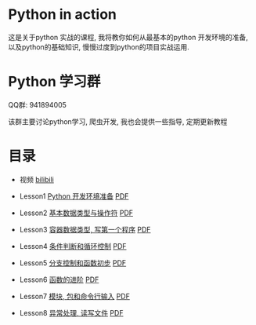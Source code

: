 # Python in action

这是关于python 实战的课程, 我将教你如何从最基本的python 开发环境的准备, 以及python的基础知识, 慢慢过度到python的项目实战运用.

# Python 学习群
QQ群: 941894005

该群主要讨论python学习, 爬虫开发, 我也会提供一些指导, 定期更新教程

# 目录

- 视频 [bilibili](https://www.bilibili.com/video/av71750337)

- Lesson1 [Python 开发环境准备](./lesson1/lesson1.md) [PDF](./lesson1/lesson1.pdf)
- Lesson2 [基本数据类型与操作符](./lesson2/lesson2.md) [PDF](./lesson2/lesson2.pdf)
- Lesson3 [容器数据类型, 写第一个程序](./lesson3/lesson3.md) [PDF](./lesson3/lesson3.pdf)
- Lesson4 [条件判断和循环控制](./lesson4/lesson4.md) [PDF](./lesson4/lesson4.pdf)
- Lesson5 [分支控制和函数初步](./lesson5/lesson5.md) [PDF](./lesson5/lesson5.pdf)
- Lesson6 [函数的进阶](./lesson6/lesson6.md) [PDF](./lesson6/lesson6.pdf)
- Lesson7 [模块, 包和命令行输入](./lesson7/lesson7.md) [PDF](./lesson7/lesson7.pdf)
- Lesson8 [异常处理, 读写文件](./lesson8/lesson8.md) [PDF](./lesson8/lesson8.pdf)